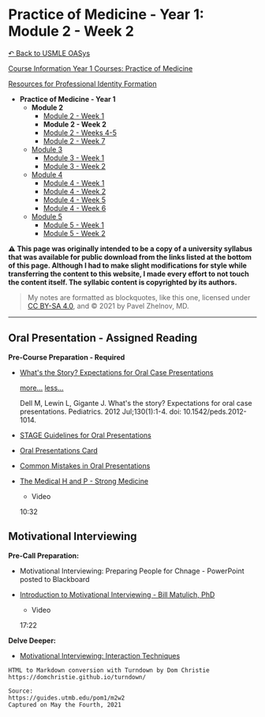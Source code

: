 # Practice of Medicine - Year 1: Module 2 - Week 2

[↶ Back to USMLE OASys](/usmle/)

[Course Information Year 1 Courses: Practice of Medicine](/usmle/pom1/course-information.html)

[Resources for Professional Identity Formation](/usmle/pom1/pif.html)

- **Practice of Medicine - Year 1**
  - **Module 2**
    - [Module 2 - Week 1](/usmle/pom1/m2w1.html)
    - **Module 2 - Week 2**
    - [Module 2 - Weeks 4-5](/usmle/pom1/m2w4-5.html)
    - [Module 2 - Week 7](/usmle/pom1/m2w7.html)
  - [Module 3](/usmle/pom1/m3w1.html)
    - [Module 3 - Week 1](/usmle/pom1/m3w1.html)
    - [Module 3 - Week 2](/usmle/pom1/m3w2.html)
  - [Module 4](/usmle/pom1/m4w1.html)
    - [Module 4 - Week 1](/usmle/pom1/m4w1.html)
    - [Module 4 - Week 2](/usmle/pom1/m4w2.html)
    - [Module 4 - Week 5](/usmle/pom1/m4w5.html)
    - [Module 4 - Week 6](/usmle/pom1/m4w6.html)
  - [Module 5](/usmle/pom1/m5w1.html)
    - [Module 5 - Week 1](/usmle/pom1/m5w1.html)
    - [Module 5 - Week 2](/usmle/pom1/m5w2.html) 

**⚠ This page was originally intended to be a copy of a university syllabus that was available for public download from the links listed at the bottom of this page. Although I had to make slight modifications for style while transferring the content to this website, I made every effort to not touch the content itself. The syllabic content is copyrighted by its authors.**

> My notes are formatted as blockquotes, like this one, licensed under [CC BY-SA 4.0](https://creativecommons.org/licenses/by-sa/4.0/legalcode), and &copy; 2021 by Pavel Zhelnov, MD.

-----

## Oral Presentation - Assigned Reading

**Pre-Course Preparation - Required**

*   [What's the Story? Expectations for Oral Case Presentations](http://libux.utmb.edu/login?url=https://doi.org/10.1542/peds.2012-1014)
    
    [more...](javascript:void(0);) [less...](javascript:void(0);)
    
    Dell M, Lewin L, Gigante J. What's the story? Expectations for oral case presentations. Pediatrics. 2012 Jul;130(1):1-4. doi: 10.1542/peds.2012-1014.
    

*   [STAGE Guidelines for Oral Presentations](https://guides.utmb.edu/ld.php?content_id=56766823)
    
*   [Oral Presentations Card](https://guides.utmb.edu/ld.php?content_id=56766838)
    
*   [Common Mistakes in Oral Presentations](https://guides.utmb.edu/ld.php?content_id=56766851)
    

*   [The Medical H and P - Strong Medicine](https://youtu.be/OnAOcZOqlMQ)
    
    *   Video
    
    10:32
    

## Motivational Interviewing

**Pre-Call Preparation:**

*   Motivational Interviewing: Preparing People for Chnage - PowerPoint posted to Blackboard

*   [Introduction to Motivational Interviewing - Bill Matulich, PhD](https://youtu.be/s3MCJZ7OGRk)
    
    *   Video
    
    17:22
    

**Delve Deeper:**

*   [Motivational Interviewing: Interaction Techniques](https://motivationalinterview.net/clinical/interaction.html)

```
HTML to Markdown conversion with Turndown by Dom Christie
https://domchristie.github.io/turndown/

Source:
https://guides.utmb.edu/pom1/m2w2
Captured on May the Fourth, 2021
```
